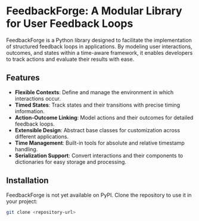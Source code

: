 # FeedbackForge: A Modular Library for User Feedback Loops

FeedbackForge is a Python library designed to facilitate the implementation of structured feedback loops in applications. By modeling user interactions, outcomes, and states within a time-aware framework, it enables developers to track actions and evaluate their results with ease.

## Features

- **Flexible Contexts**: Define and manage the environment in which interactions occur.
- **Timed States**: Track states and their transitions with precise timing information.
- **Action-Outcome Linking**: Model actions and their outcomes for detailed feedback loops.
- **Extensible Design**: Abstract base classes for customization across different applications.
- **Time Management**: Built-in tools for absolute and relative timestamp handling.
- **Serialization Support**: Convert interactions and their components to dictionaries for easy storage and processing.

## Installation

FeedbackForge is not yet available on PyPI. Clone the repository to use it in your project:

```bash
git clone <repository-url>
